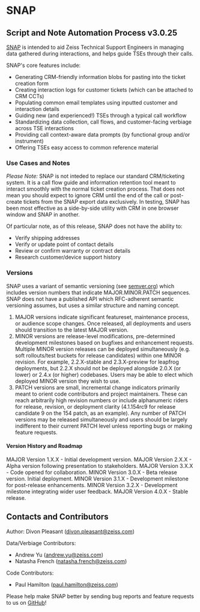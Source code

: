 # SNAP

## Script and Note Automation Process v3.0.25

[SNAP](https://github.com/divonpleasant/SNAP) is intended to aid Zeiss Technical Support Engineers in managing data gathered during interactions, and helps guide TSEs through their calls.

SNAP's core features include:

- Generating CRM-friendly information blobs for pasting into the ticket creation form
- Creating interaction logs for customer tickets (which can be attached to CRM CCTs)
- Populating common email templates using inputted customer and interaction details
- Guiding new (and experienced!) TSEs through a typical call workflow
- Standardizing data collection, call flows, and customer-facing verbiage across TSE interactions
- Providing call context-aware data prompts (by functional group and/or instrument)
- Offering TSEs easy access to common reference material

### Use Cases and Notes
*Please Note:* SNAP is not inteded to replace our standard CRM/ticketing system. It is a call flow guide and information retention tool meant to interact smoothly with the normal ticket creation process. That does not mean you should expect to ignore CRM until the end of the call or post-create tickets from the SNAP export data exclusively. In testing, SNAP has been most effective as a side-by-side utility with CRM in one browser window and SNAP in another.

Of particular note, as of this release, SNAP does not have the ability to:

- Verify shipping addresses
- Verify or update point of contact details
- Review or confirm warranty or contract details
- Research customer/device support history

### Versions
SNAP uses a variant of semantic versioning (see [semver.org](https://semver.org/)) which includes version numbers that indicate MAJOR.MINOR.PATCH sequences. SNAP does not have a published API which RFC-adherent semantic versioning assumes, but uses a similar structure and naming concept.

1. MAJOR versions indicate significant featureset, maintenance process, or audience scope changes. Once released, all deployments and users should transition to the latest MAJOR version.
2. MINOR versions are release-level modifications, pre-determined development milestones based on bugfixes and enhancement requests. Multiple MINOR version releases can be deployed simultaneously (e.g. soft rollouts/test buckets for release candidates) within one MINOR revision. For example, 2.2.X-stable and 2.3.X-preview for leapfrog deployments, but 2.2.X should not be deployed alongside 2.0.X (or lower) or 2.4.x (or higher) codebases. Users may be able to elect which deployed MINOR version they wish to use.
3. PATCH versions are small, incremental change indicators primarily meant to orient code contributors and project maintainers. These can reach arbitrarily high revision numbers or include alphanumeric riders for release, revision, or deployment clarity (4.1.154rc9 for release candidate 9 on the 154 patch, as an example). Any number of PATCH versions may be released simultaneously and users should be largely indifferent to their current PATCH level unless reporting bugs or making feature requests.

#### Version History and Roadmap
MAJOR Version 1.X.X - Initial development version.
MAJOR Version 2.X.X - Alpha version following presentation to stakeholders.
MAJOR Version 3.X.X - Code opened for collaboration.
MINOR Version 3.0.X - Beta release version. Initial deployment.
MINOR Version 3.1.X - Development milestone for post-release enhancements.
MINOR Version 3.2.X - Development milestone integrating wider user feedback.
MAJOR Version 4.0.X - Stable release.

## Contacts and Contributors
Author: Divon Pleasant (divon.pleasant@zeiss.com)

Data/Verbiage Contributors:
- Andrew Yu (andrew.yu@zeiss.com)
- Natasha French (natasha.french@zeiss.com)

Code Contributors:
- Paul Hamilton (paul.hamilton@zeiss.com)

Please help make SNAP better by sending bug reports and feature requests to us on [GitHub](https://github.com/divonpleasant/SNAP/issues)!
